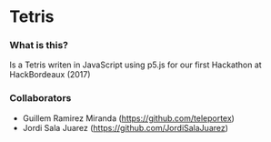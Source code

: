 # Tetris

### What is this?

Is a Tetris writen in JavaScript using p5.js for our first Hackathon at HackBordeaux (2017)

### Collaborators

- Guillem Ramirez Miranda (https://github.com/teleportex)
- Jordi Sala Juarez (https://github.com/JordiSalaJuarez)
